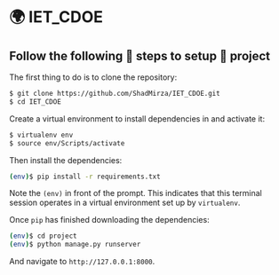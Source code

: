 # 🌍 IET_CDOE

## Follow the following 📃 steps to setup 🚀 project 

The first thing to do is to clone the repository:

```sh
$ git clone https://github.com/ShadMirza/IET_CDOE.git
$ cd IET_CDOE
```

Create a virtual environment to install dependencies in and activate it:

```sh
$ virtualenv env
$ source env/Scripts/activate
```

Then install the dependencies:

```sh
(env)$ pip install -r requirements.txt
```
Note the `(env)` in front of the prompt. This indicates that this terminal
session operates in a virtual environment set up by `virtualenv`.

Once `pip` has finished downloading the dependencies:
```sh
(env)$ cd project
(env)$ python manage.py runserver
```
And navigate to `http://127.0.0.1:8000`.
